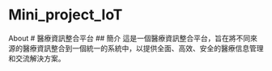 # Mini_project_IoT
About # 醫療資訊整合平台 ## 簡介 這是一個醫療資訊整合平台，旨在將不同來源的醫療資訊整合到一個統一的系統中，以提供全面、高效、安全的醫療信息管理和交流解決方案。

